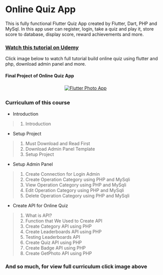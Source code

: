 # Online Quiz App

This is fully functional Flutter Quiz App created by Flutter, Dart, PHP and MySql. In this app user can register, login, take a quiz and play it, store score to database, display score, reward achievements and more.

### <a href="https://www.udemy.com/course/flutter-php-and-mysql-build-online-quiz-with-admin-panel/">Watch this tutorial on Udemy</a>
Click image below to watch full tutorial build online quiz using flutter and php, download admin panel and more.

#### Final Project of Online Quiz App
<p align="center">
 <a href="https://www.udemy.com/course/flutter-php-and-mysql-build-online-quiz-with-admin-panel/" target="_blank"> <img src="https://user-images.githubusercontent.com/33416633/122312289-1c05db80-cf3e-11eb-9af3-33550b425515.png" alt="Flutter Photo App" style="vertical-align:top; margin:4px"> </a>
</p>

### Curriculum of this course
<ul><li>Introduction</li></ul>

>1. Introduction

<ul><li>Setup Project</li></ul>

>1. Must Download and Read First
>2. Download Admin Panel Template
>3. Setup Project

<ul><li>Setup Admin Panel</li></ul>

>1. Create Connection for Login Admin
>2. Create Operation Category using PHP and MySqli
>3. View Operation Category using PHP and MySqli
>4. Edit Operation Category using PHP and MySqli
>5. Delete Operation Category using PHP and MySqli

<ul><li>Create API for Online Quiz</li></ul>

>1. What is API?
>2. Function that We Used to Create API
>3. Create Category API using PHP
>4. Create Leaderboards API using PHP
>5. Testing Leaderboards API
>6. Create Quiz API using PHP
>7. Create Badge API using PHP
>8. Create GetPhoto API using PHP

### And so much, for view full curriculum click image above

